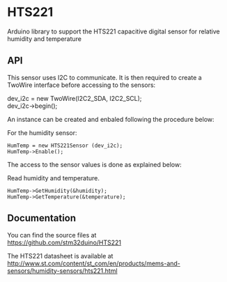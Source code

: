 # HTS221
Arduino library to support the HTS221 capacitive digital sensor for relative humidity and temperature

## API

This sensor uses I2C to communicate. It is then required to create a TwoWire interface before accessing to the sensors:  

  dev_i2c = new TwoWire(I2C2_SDA, I2C2_SCL);  
  dev_i2c->begin();  

An instance can be created and enbaled following the procedure below:  

  For the humidity sensor:  

    HumTemp = new HTS221Sensor (dev_i2c);  
    HumTemp->Enable();  

The access to the sensor values is done as explained below:  

  Read humidity and temperature.  

    HumTemp->GetHumidity(&humidity);  
    HumTemp->GetTemperature(&temperature);  

## Documentation

You can find the source files at  
https://github.com/stm32duino/HTS221

The HTS221 datasheet is available at  
http://www.st.com/content/st_com/en/products/mems-and-sensors/humidity-sensors/hts221.html
